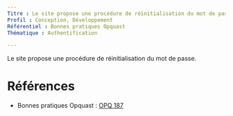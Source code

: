 ```yaml
---
Titre : Le site propose une procédure de réinitialisation du mot de passe.
Profil : Conception, Développement
Référentiel : Bonnes pratiques Opquast
Thématique : Authentification

---
```

Le site propose une procédure de réinitialisation du mot de passe.

# Références

*   Bonnes pratiques Opquast : [OPQ 187](https://checklists.opquast.com/fr/qualiteweb/le-site-propose-une-procedure-de-reinitialisation-du-mot-de-passe)
